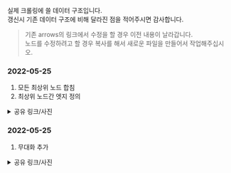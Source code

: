 실제 크롤링에 쓸 데이터 구조입니다.  
갱신시 기존 데이터 구조에 비해 달라진 점을 적어주시면 감사합니다.  

>기존 arrows의 링크에서 수정을 할 경우 이전 내용이 날라갑니다.  
>노드를 수정하려고 할 경우 복사를 해서 새로운 파일을 만들어서 작업해주십시오.

### 2022-05-25
1. 모든 최상위 노드 합침
2. 최상위 노드간 엣지 정의
<details>
<summary>공유 링크/사진</summary>
<div markdown="1">
https://drive.google.com/file/d/1fXkiz4ji1L3lCajjew7yyiXQdICiTEFk/view?usp=sharing  
  
![media-mix-graph](https://user-images.githubusercontent.com/101037541/170228736-59bbd5f5-ee8e-4fb7-99a5-e6b784dd1d4d.png)


  
</div>
</details>


### 2022-05-25
1. 무대화 추가
<details>
<summary>공유 링크/사진</summary>
<div markdown="1">
https://arrows.app/#/googledrive/ids=19YdZnGr5aTPxO8iV_ClNyF5WCmXVcfGl
  
![media-mix-graph](https://user-images.githubusercontent.com/90401682/170241707-d3ae06af-6d1e-4b86-8eb1-b5479d65856d.png)

